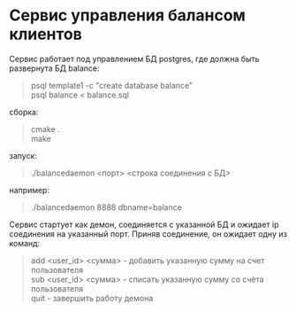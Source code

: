 # Сервис управления балансом клиентов
Сервис работает под управлением БД postgres, где должна быть развернута БД balance:
> psql template1 -c "create database balance"  
> psql balance < balance.sql	 

сборка:
> cmake .  
> make  

запуск:
> ./balancedaemon <порт> <строка соединения с БД>

например:
> ./balancedaemon 8888 dbname=balance 

Сервис стартует как демон, соединяется с указанной БД и ожидает ip соединения на указанный порт.
Приняв соединение, он ожидает одну из команд:
> add <user_id> <сумма>      - добавить указанную сумму на счет пользователя  
> sub <user_id> <сумма>      - списать указанную сумму со счёта пользователя  
> quit                       - завершить работу демона  
